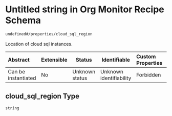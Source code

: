 # Untitled string in Org Monitor Recipe Schema

```txt
undefined#/properties/cloud_sql_region
```

Location of cloud sql instances.


| Abstract            | Extensible | Status         | Identifiable            | Custom Properties | Additional Properties | Access Restrictions | Defined In                                                                                                      |
| :------------------ | ---------- | -------------- | ----------------------- | :---------------- | --------------------- | ------------------- | --------------------------------------------------------------------------------------------------------------- |
| Can be instantiated | No         | Unknown status | Unknown identifiability | Forbidden         | Allowed               | none                | [monitor.schema.json\*](../../../../../../../../../../tmp/182028425/monitor.schema.json "open original schema") |

## cloud_sql_region Type

`string`

